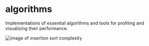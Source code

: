 # algorithms

Implementations of essential algorithms and tools for profiling and visualizing their performance.

![image of insertion sort complexity](http://i.imgur.com/ztaJSGJ.png)
